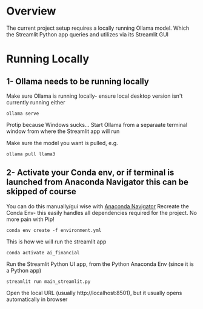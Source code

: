 # Overview
The current project setup requires a locally running Ollama model. Which the Streamlit Python app queries and utilizes via its Streamlit GUI

# Running Locally
## 1- Ollama needs to be running locally
Make sure Ollama is running locally- ensure local desktop version isn't currently running either
```
ollama serve
```
Protip because Windows sucks...
Start Ollama from a separaate terminal window from where the Streamlit app will run

Make sure the model you want is pulled, e.g.
```
ollama pull llama3
```

## 2- Activate your Conda env, or if terminal is launched from Anaconda Navigator this can be skipped of course
You can do this manually/gui wise with [Anaconda Navigator](https://www.anaconda.com/products/navigator)
Recreate the Conda Env- this easily handles all dependencies required for the project. No more pain with Pip!
```
conda env create -f environment.yml
```
This is how we will run the streamlit app
```
conda activate ai_financial
```

Run the Streamlit Python UI app, from the Python Anaconda Env (since it is a Python app)
```
streamlit run main_streamlit.py
```

Open the local URL (usually http://localhost:8501), but it usually opens automatically in browser

